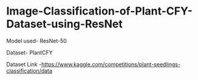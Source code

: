 # Image-Classification-of-Plant-CFY-Dataset-using-ResNet

Model used- ResNet-50

Dataset- PlantCFY

Dataset Link -https://www.kaggle.com/competitions/plant-seedlings-classification/data
